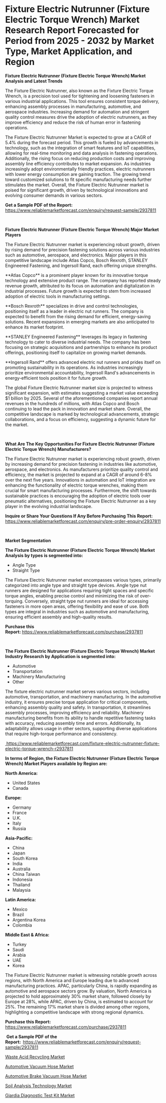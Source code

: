 <p><h1>Fixture Electric Nutrunner (Fixture Electric Torque Wrench) Market Research Report Forecasted for Period from 2025 -  2032 by Market Type, Market Application, and Region</h1></p><p><strong>Fixture Electric Nutrunner (Fixture Electric Torque Wrench) Market Analysis and Latest Trends</strong></p>
<p><p>The Fixture Electric Nutrunner, also known as the Fixture Electric Torque Wrench, is a precision tool used for tightening and loosening fasteners in various industrial applications. This tool ensures consistent torque delivery, enhancing assembly processes in manufacturing, automotive, and aerospace industries. Increasing demand for automation and stringent quality control measures drive the adoption of electric nutrunners, as they improve efficiency and reduce the risk of human error in fastening operations.</p><p>The Fixture Electric Nutrunner Market is expected to grow at a CAGR of 5.4% during the forecast period. This growth is fueled by advancements in technology, such as the integration of smart features and IoT capabilities, allowing for real-time monitoring and data analysis in fastening operations. Additionally, the rising focus on reducing production costs and improving assembly line efficiency contributes to market expansion. As industries increasingly adopt environmentally friendly practices, electric nutrunners with lower energy consumption are gaining traction. The growing trend toward customized solutions to fit specific manufacturing needs further stimulates the market. Overall, the Fixture Electric Nutrunner market is poised for significant growth, driven by technological innovations and evolving consumer demands in various sectors.</p></p>
<p><strong>Get a Sample PDF of the Report:&nbsp;</strong> <a href="https://www.reliablemarketforecast.com/enquiry/request-sample/2937811?utm_campaign=1903&utm_medium=2&utm_source=Github&utm_content=ia&utm_term=14032025&utm_id=fixture-electric-nutrunner-fixture-electric-torque-wrench">https://www.reliablemarketforecast.com/enquiry/request-sample/2937811</a></p>
<p>&nbsp;</p>
<p><strong>Fixture Electric Nutrunner (Fixture Electric Torque Wrench) Major Market Players</strong></p>
<p><p>The Fixture Electric Nutrunner market is experiencing robust growth, driven by rising demand for precision fastening solutions across various industries such as automotive, aerospace, and electronics. Major players in this competitive landscape include Atlas Copco, Bosch Rexroth, STANLEY Engineered Fastening, and Ingersoll Rand, each offering unique strengths.</p><p>**Atlas Copco** is a prominent player known for its innovative torque technology and extensive product range. The company has reported steady revenue growth, attributed to its focus on automation and digitalization in industrial processes. Future growth is expected to stem from increased adoption of electric tools in manufacturing settings.</p><p>**Bosch Rexroth** specializes in drive and control technologies, positioning itself as a leader in electric nut runners. The company is expected to benefit from the rising demand for efficient, energy-saving solutions. Recent expansions in emerging markets are also anticipated to enhance its market footprint.</p><p>**STANLEY Engineered Fastening** leverages its legacy in fastening technology to cater to diverse industrial needs. The company has been focusing on strategic acquisitions and partnerships to enhance its product offerings, positioning itself to capitalize on growing market demands.</p><p>**Ingersoll Rand** offers advanced electric nut runners and prides itself on promoting sustainability in its operations. As industries increasingly prioritize environmental accountability, Ingersoll Rand's advancements in energy-efficient tools position it for future growth.</p><p>The global Fixture Electric Nutrunner market size is projected to witness significant expansion, with estimates suggesting a market value exceeding $1 billion by 2025. Several of the aforementioned companies report annual revenues in the hundreds of millions, with Atlas Copco and Bosch continuing to lead the pack in innovation and market share. Overall, the competitive landscape is marked by technological advancements, strategic collaborations, and a focus on efficiency, suggesting a dynamic future for the market.</p></p>
<p>&nbsp;</p>
<p><strong>What Are The Key Opportunities For Fixture Electric Nutrunner (Fixture Electric Torque Wrench) Manufacturers?</strong></p>
<p><p>The Fixture Electric Nutrunner market is experiencing robust growth, driven by increasing demand for precision fastening in industries like automotive, aerospace, and electronics. As manufacturers prioritize quality control and efficiency, the market is projected to expand at a CAGR of around 6-8% over the next five years. Innovations in automation and IoT integration are enhancing the functionality of electric torque wrenches, making them crucial for smart manufacturing processes. Furthermore, the shift towards sustainable practices is encouraging the adoption of electric tools over pneumatic alternatives, positioning the Fixture Electric Nutrunner as a key player in the evolving industrial landscape.</p></p>
<p><strong>Inquire or Share Your Questions If Any Before Purchasing This Report:</strong> <a href="https://www.reliablemarketforecast.com/enquiry/pre-order-enquiry/2937811?utm_campaign=1903&utm_medium=2&utm_source=Github&utm_content=ia&utm_term=14032025&utm_id=fixture-electric-nutrunner-fixture-electric-torque-wrench">https://www.reliablemarketforecast.com/enquiry/pre-order-enquiry/2937811</a></p>
<p>&nbsp;</p>
<p><strong>Market Segmentation</strong></p>
<p><strong>The Fixture Electric Nutrunner (Fixture Electric Torque Wrench) Market Analysis by types is segmented into:</strong></p>
<p><ul><li>Angle Type</li><li>Straight Type</li></ul></p>
<p><p>The Fixture Electric Nutrunner market encompasses various types, primarily categorized into angle type and straight type devices. Angle type nut runners are designed for applications requiring tight spaces and specific torque angles, enabling precise control and minimizing the risk of over-torquing. Conversely, straight type nut runners are ideal for accessing fasteners in more open areas, offering flexibility and ease of use. Both types are integral in industries such as automotive and manufacturing, ensuring efficient assembly and high-quality results.</p></p>
<p><strong>Purchase this Report:&nbsp;</strong><a href="https://www.reliablemarketforecast.com/purchase/2937811?utm_campaign=1903&utm_medium=2&utm_source=Github&utm_content=ia&utm_term=14032025&utm_id=fixture-electric-nutrunner-fixture-electric-torque-wrench">https://www.reliablemarketforecast.com/purchase/2937811</a></p>
<p>&nbsp;</p>
<p><strong>The Fixture Electric Nutrunner (Fixture Electric Torque Wrench) Market Industry Research by Application is segmented into:</strong></p>
<p><ul><li>Automotive</li><li>Transportation</li><li>Machinery Manufacturing</li><li>Other</li></ul></p>
<p><p>The fixture electric nutrunner market serves various sectors, including automotive, transportation, and machinery manufacturing. In the automotive industry, it ensures precise torque application for critical components, enhancing assembly quality and safety. In transportation, it streamlines assembly processes, improving efficiency and reliability. Machinery manufacturing benefits from its ability to handle repetitive fastening tasks with accuracy, reducing assembly time and errors. Additionally, its adaptability allows usage in other sectors, supporting diverse applications that require high-torque performance and consistency.</p></p>
<p><a href="https://www.reliablemarketforecast.com/fixture-electric-nutrunner-fixture-electric-torque-wrench-r2937811?utm_campaign=1903&utm_medium=2&utm_source=Github&utm_content=ia&utm_term=14032025&utm_id=fixture-electric-nutrunner-fixture-electric-torque-wrench">&nbsp;https://www.reliablemarketforecast.com/fixture-electric-nutrunner-fixture-electric-torque-wrench-r2937811</a></p>
<p><strong>In terms of Region, the Fixture Electric Nutrunner (Fixture Electric Torque Wrench) Market Players available by Region are:</strong></p>
<p>
    <p> <strong> North America: </strong>
        <ul>
            <li>United States</li>
            <li>Canada</li>
        </ul>
        </p> 
    <p> <strong> Europe: </strong>
        <ul>
            <li>Germany</li>
            <li>France</li>
            <li>U.K.</li>
            <li>Italy</li>
            <li>Russia</li>
        </ul>
        </p> 
    <p> <strong> Asia-Pacific: </strong>
        <ul>
            <li>China</li>
            <li>Japan</li>
            <li>South Korea</li>
            <li>India</li>
            <li>Australia</li>
            <li>China Taiwan</li>
            <li>Indonesia</li>
            <li>Thailand</li>
            <li>Malaysia</li>
        </ul>
        </p> 
    <p> <strong> Latin America: </strong>
        <ul>
            <li>Mexico</li>
            <li>Brazil</li>
            <li>Argentina Korea</li>
            <li>Colombia</li>
        </ul>
        </p> 
    <p> <strong> Middle East & Africa: </strong>
        <ul>
            <li>Turkey</li>
            <li>Saudi</li>
            <li>Arabia</li>
            <li>UAE</li>
            <li>Korea</li>
        </ul>
    </p>
    </p>
<p><p>The Fixture Electric Nutrunner market is witnessing notable growth across regions, with North America and Europe leading due to advanced manufacturing practices. APAC, particularly China, is rapidly expanding as automotive and aerospace sectors grow. By valuation, North America is projected to hold approximately 30% market share, followed closely by Europe at 28%, while APAC, driven by China, is estimated to account for 25%. The remaining 17% market share is divided among other regions, highlighting a competitive landscape with strong regional dynamics.</p></p>
<p><strong>Purchase this Report: </strong><a href="https://www.reliablemarketforecast.com/purchase/2937811?utm_campaign=1903&utm_medium=2&utm_source=Github&utm_content=ia&utm_term=14032025&utm_id=fixture-electric-nutrunner-fixture-electric-torque-wrench">https://www.reliablemarketforecast.com/purchase/2937811</a></p>
<p>&nbsp;<strong>Get a Sample PDF of the Report:&nbsp;&nbsp;</strong><a href="https://www.reliablemarketforecast.com/enquiry/request-sample/2937811?utm_campaign=1903&utm_medium=2&utm_source=Github&utm_content=ia&utm_term=14032025&utm_id=fixture-electric-nutrunner-fixture-electric-torque-wrench">https://www.reliablemarketforecast.com/enquiry/request-sample/2937811</a></p>
<p><strong></strong></p>
<p><p><a href="https://github.com/mismannely/Market-Research-Report-List-1/blob/main/waste-acid-recycling-market.md?utm_campaign=1903&utm_medium=2&utm_source=Github&utm_content=ia&utm_term=14032025&utm_id=fixture-electric-nutrunner-fixture-electric-torque-wrench">Waste Acid Recycling Market</a></p><p><a href="https://github.com/biandnikelrs/Market-Research-Report-List-1/blob/main/automotive-vacuum-hose-market.md?utm_campaign=1903&utm_medium=2&utm_source=Github&utm_content=ia&utm_term=14032025&utm_id=fixture-electric-nutrunner-fixture-electric-torque-wrench">Automotive Vacuum Hose Market</a></p><p><a href="https://github.com/lonanweaseh4/Market-Research-Report-List-1/blob/main/automotive-brake-vacuum-hose-market.md?utm_campaign=1903&utm_medium=2&utm_source=Github&utm_content=ia&utm_term=14032025&utm_id=fixture-electric-nutrunner-fixture-electric-torque-wrench">Automotive Brake Vacuum Hose Market</a></p><p><a href="https://github.com/myongfranzcs/Market-Research-Report-List-1/blob/main/soil-analysis-technology-market.md?utm_campaign=1903&utm_medium=2&utm_source=Github&utm_content=ia&utm_term=14032025&utm_id=fixture-electric-nutrunner-fixture-electric-torque-wrench">Soil Analysis Technology Market</a></p><p><a href="https://github.com/tentandyik/Market-Research-Report-List-1/blob/main/giardia-diagnostic-test-kit-market.md?utm_campaign=1903&utm_medium=2&utm_source=Github&utm_content=ia&utm_term=14032025&utm_id=fixture-electric-nutrunner-fixture-electric-torque-wrench">Giardia Diagnostic Test Kit Market</a></p></p>